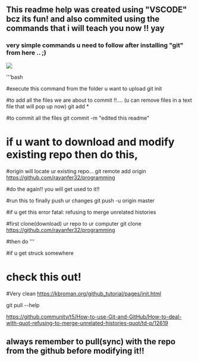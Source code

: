 ## This readme help was created using "VSCODE" bcz its fun! and also commited using the commands that i will teach you now !! yay


### very simple commands u need to follow after installing "git" from here .. ;)
![](https://git-scm.com/download/)

'''bash

<basics>
#execute this command from the folder u want to upload 
git init

#to add all the files we are about to commit !!.... (u can remove files in a text file that will pop up now)
git add *

#to commit all the files
git commit -m "edited this readme"


<modifying>

# if u want to download and modify existing repo then do this,
#origin will locate ur existing repo...
git remote add origin https://github.com/rayanfer32/programming

#do the <basics> again!! you will get used to it!!
<basics>

#run this to finally push ur changes
git push -u origin master

#if u get this error
fatal: refusing to merge unrelated histories

#first clone(download) ur repo to ur computer
git clone https://github.com/rayanfer32/programming

#then do <modifying>
'''

#if u get struck somewhere  
# check this out!
#Very clean 
https://kbroman.org/github_tutorial/pages/init.html

git pull --help

https://github.community/t5/How-to-use-Git-and-GitHub/How-to-deal-with-quot-refusing-to-merge-unrelated-histories-quot/td-p/12619

## always remember to pull(sync) with the repo from the github before modifying it!!